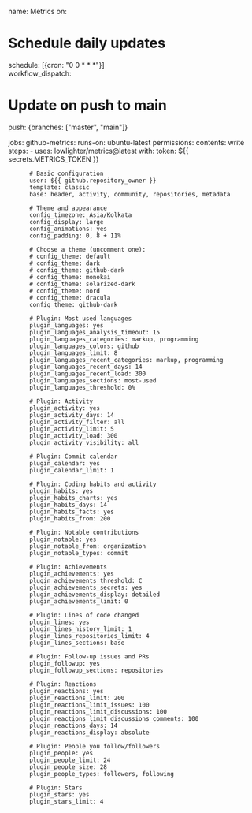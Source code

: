 name: Metrics
on:
  # Schedule daily updates
schedule: [{cron: "0 0 * * *"}]  
  workflow_dispatch:
  # Update on push to main
  push: {branches: ["master", "main"]}

jobs:
  github-metrics:
    runs-on: ubuntu-latest
    permissions:
      contents: write
    steps:
      - uses: lowlighter/metrics@latest
        with:
          token: ${{ secrets.METRICS_TOKEN }}
          
          # Basic configuration
          user: ${{ github.repository_owner }}
          template: classic
          base: header, activity, community, repositories, metadata
          
          # Theme and appearance
          config_timezone: Asia/Kolkata
          config_display: large
          config_animations: yes
          config_padding: 0, 8 + 11%
          
          # Choose a theme (uncomment one):
          # config_theme: default
          # config_theme: dark
          # config_theme: github-dark
          # config_theme: monokai
          # config_theme: solarized-dark
          # config_theme: nord
          # config_theme: dracula
          config_theme: github-dark
          
          # Plugin: Most used languages
          plugin_languages: yes
          plugin_languages_analysis_timeout: 15
          plugin_languages_categories: markup, programming
          plugin_languages_colors: github
          plugin_languages_limit: 8
          plugin_languages_recent_categories: markup, programming
          plugin_languages_recent_days: 14
          plugin_languages_recent_load: 300
          plugin_languages_sections: most-used
          plugin_languages_threshold: 0%
          
          # Plugin: Activity
          plugin_activity: yes
          plugin_activity_days: 14
          plugin_activity_filter: all
          plugin_activity_limit: 5
          plugin_activity_load: 300
          plugin_activity_visibility: all
          
          # Plugin: Commit calendar
          plugin_calendar: yes
          plugin_calendar_limit: 1
          
          # Plugin: Coding habits and activity
          plugin_habits: yes
          plugin_habits_charts: yes
          plugin_habits_days: 14
          plugin_habits_facts: yes
          plugin_habits_from: 200
          
          # Plugin: Notable contributions
          plugin_notable: yes
          plugin_notable_from: organization
          plugin_notable_types: commit
          
          # Plugin: Achievements
          plugin_achievements: yes
          plugin_achievements_threshold: C
          plugin_achievements_secrets: yes
          plugin_achievements_display: detailed
          plugin_achievements_limit: 0
          
          # Plugin: Lines of code changed
          plugin_lines: yes
          plugin_lines_history_limit: 1
          plugin_lines_repositories_limit: 4
          plugin_lines_sections: base
          
          # Plugin: Follow-up issues and PRs
          plugin_followup: yes
          plugin_followup_sections: repositories
          
          # Plugin: Reactions
          plugin_reactions: yes
          plugin_reactions_limit: 200
          plugin_reactions_limit_issues: 100
          plugin_reactions_limit_discussions: 100
          plugin_reactions_limit_discussions_comments: 100
          plugin_reactions_days: 14
          plugin_reactions_display: absolute
          
          # Plugin: People you follow/followers
          plugin_people: yes
          plugin_people_limit: 24
          plugin_people_size: 28
          plugin_people_types: followers, following
          
          # Plugin: Stars
          plugin_stars: yes
          plugin_stars_limit: 4
